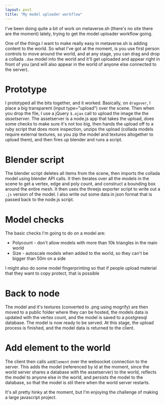 ```yaml
---
layout: post
title: "My model uploader workflow"
---
```

 
I've been doing quite a bit of work on metaverse.sh (there's no site there are the moment) lately, trying to get the model uploader workflow going.

One of the things I want to make really easy in metaverse.sh is adding content to the world. So what I've got at the moment, is you use first person controls to move around the world, and at any stage, you can drag and drop a collada `.dae` model into the world and it'll get uploaded and appear right in front of you (and will also appear in the world of anyone else connected to the server).

# Prototype

I prototyped all the bits together, and it worked. Basically, on `dragover`, I place a big transparent (input type="upload") over the scene. Then when you drop the file, I use a jQuery `$.ajax` call to upload the image the the *assetserver*. The assetserver is a node.js app that takes the upload, does some checks to make sure it's not too big, then hands the upload off to a ruby script that does more inspection, unzips the upload (collada models require external textures, so you zip the model and textures altogether to upload them), and then fires up blender and runs a script.

# Blender script

The blender script deletes all items from the scene, then imports the collada model using blender API calls. It then iterates over all the models in the scene to get a vertex, edge and poly count, and construct a bounding box around the entire mesh. It then uses the threejs exporter script to write out a `.js` version of the model. I also write out some data in json format that is passed back to the node.js script.

# Model checks

The basic checks I'm going to do on a model are:

* Polycount - don't allow models with more than 10k triangles in the main world
* Size - autoscale models when added to the world, so they can't be bigger than 50m on a side

I might also do some model fingerprinting so that if people upload material that they want to copy protect, that is possible

# Back to node

The model and it's textures (converted to .png using mogrify) are then moved to a public folder where they can be hosted, the models data is updated with the vertex count, and the model is saved to a postgresql database. The model is now ready to be served. At this stage, the upload process is finished, and the model data is returned to the client.

# Add element to the world

The client then calls `addElement` over the websocket connection to the server. This adds the model (referenced by id at the moment, since the world server shares a database with the assetserver) to the world, reflects the model to anyone else in the world, and persists the model to the database, so that the model is stil there when the world server restarts.

It's all pretty hinky at the moment, but I'm enjoying the challenge of making a large javascript project.